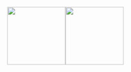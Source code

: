 <img align="" height="135px" src="https://github-readme-stats.vercel.app/api?username=justsoleo&hide_title=true&include_all_commits=true&line_height=21&theme=default" /><img align="" height="135px" src="https://github-readme-stats.vercel.app/api/top-langs/?username=justsoleo&hide_title=true&layout=compact&&theme=default" />
